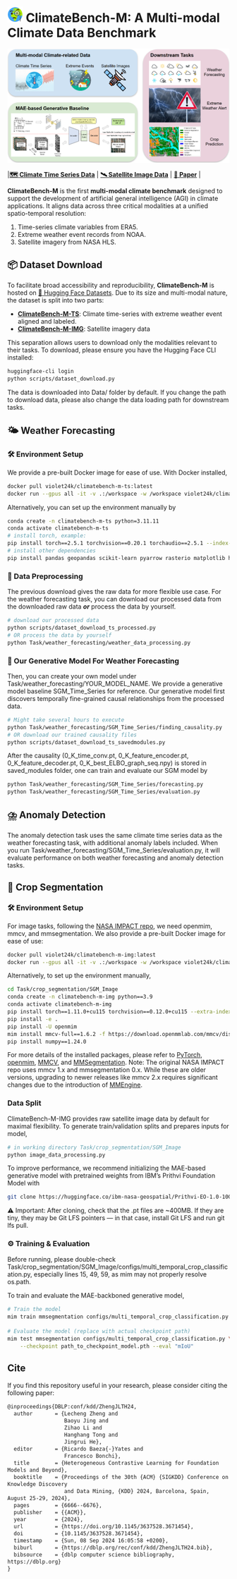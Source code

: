 # <img src="assets/emoji.png" alt="emoji" width="35"> ClimateBench-M: A Multi-modal Climate Data Benchmark 

<img src="assets\climatebench-m-overview.png">

|[**🗺️ Climate Time Series Data**](https://huggingface.co/datasets/Violet24K/ClimateBench-M-TS) | [**🛰️ Satellite Image Data**](https://huggingface.co/datasets/Violet24K/ClimateBench-M-IMG) | [**📖 Paper**](https://arxiv.org/abs/2404.00225) |

**ClimateBench-M** is the first **multi-modal climate benchmark** designed to support the development of artificial general intelligence (AGI) in climate applications. It aligns data across three critical modalities at a unified spatio-temporal resolution:

1. Time-series climate variables from ERA5.
2. Extreme weather event records from NOAA.
3. Satellite imagery from NASA HLS.



## 📦 Dataset Download
To facilitate broad accessibility and reproducibility, **ClimateBench-M** is hosted on [🤗 Hugging Face Datasets](https://huggingface.co/docs/datasets/index). Due to its size and multi-modal nature, the dataset is split into two parts:

- [**ClimateBench-M-TS**](https://huggingface.co/datasets/Violet24K/ClimateBench-M-TS): Climate time-series with extreme weather event aligned and labeled.
- [**ClimateBench-M-IMG**](https://huggingface.co/datasets/Violet24K/ClimateBench-M-IMG): Satellite imagery data

This separation allows users to download only the modalities relevant to their tasks. To download, please ensure you have the Hugging Face CLI installed:

```sh
huggingface-cli login
python scripts/dataset_download.py
```

The data is downloaded into Data/ folder by default. If you change the path to download data, please also change the data loading path for downstream tasks.


## 🌤️ Weather Forecasting
### 🛠 Environment Setup
We provide a pre-built Docker image for ease of use. With Docker installed,
```sh
docker pull violet24k/climatebench-m-ts:latest
docker run --gpus all -it -v .:/workspace -w /workspace violet24k/climatebench-m-ts:latest bash
```
Alternatively, you can set up the environment manually by
```sh
conda create -n climatebench-m-ts python=3.11.11
conda activate climatebench-m-ts
# install torch, example:
pip install torch==2.5.1 torchvision==0.20.1 torchaudio==2.5.1 --index-url https://download.pytorch.org/whl/cu121
# install other dependencies
pip install pandas geopandas scikit-learn pyarrow rasterio matplotlib huggingface_hub
```

### 🧹 Data Preprocessing
The previous download gives the raw data for more flexible use case. For the weather forecasting task, you can download our processed data from the downloaded raw data ***or*** process the data by yourself.
```sh
# download our processed data
python scripts/dataset_download_ts_processed.py
# OR process the data by yourself
python Task/weather_forecasting/weather_data_processing.py
```

### 🔮 Our Generative Model For Weather Forecasting
Then, you can create your own model under Task/weather_forecasting/YOUR_MODEL_NAME. We provide a generative model baseline SGM_Time_Series for reference. Our generative model first discovers temporally fine-grained causal relationships from the processed data.
```sh
# Might take several hours to execute
python Task/weather_forecasting/SGM_Time_Series/finding_causality.py
# OR download our trained causality files
python scripts/dataset_download_ts_savedmodules.py
```
After the causality (0_K_time_conv.pt, 0_K_feature_encoder.pt, 0_K_feature_decoder.pt, 0_K_best_ELBO_graph_seq.npy) is stored in saved_modules folder, one can train and evaluate our SGM model by
```sh
python Task/weather_forecasting/SGM_Time_Series/forecasting.py
python Task/weather_forecasting/SGM_Time_Series/evaluation.py
```

## ⛈️ Anomaly Detection
The anomaly detection task uses the same climate time series data as the weather forecasting task, with additional anomaly labels included. When you run Task/weather_forecasting/SGM_Time_Series/evaluation.py, it will evaluate performance on both weather forecasting and anomaly detection tasks.


## 🌾 Crop Segmentation
### 🛠 Environment Setup
For image tasks, following the [NASA IMPACT repo](https://github.com/NASA-IMPACT/hls-foundation-os/), we need openmim, mmcv, and mmsegmentation.
We also provide a pre-built Docker image for ease of use:
```sh
docker pull violet24k/climatebench-m-img:latest
docker run --gpus all -it -v .:/workspace -w /workspace violet24k/climatebench-m-img:latest bash
```
Alternatively, to set up the environment manually,
```sh
cd Task/crop_segmentation/SGM_Image
conda create -n climatebench-m-img python==3.9
conda activate climatebench-m-img
pip install torch==1.11.0+cu115 torchvision==0.12.0+cu115 --extra-index-url https://download.pytorch.org/whl/cu115
pip install -e .
pip install -U openmim
mim install mmcv-full==1.6.2 -f https://download.openmmlab.com/mmcv/dist/cu115/torch1.11.0/index.html
pip install numpy==1.24.0
```
For more details of the installed packages, please refer to [PyTorch](https://pytorch.org/get-started/locally/), [openmim](https://openmim.readthedocs.io/en/latest/installation.html), [MMCV](https://mmcv.readthedocs.io/en/latest/get_started/installation.html), and [MMSegmentation](https://mmsegmentation.readthedocs.io/en/latest/). Note: The original NASA IMPACT repo uses mmcv 1.x and mmsegmentation 0.x. While these are older versions, upgrading to newer releases like mmcv 2.x requires significant changes due to the introduction of [MMEngine](https://mmengine.readthedocs.io/en/latest/).

### Data Split
ClimateBench-M-IMG provides raw satellite image data by default for maximal flexibility. To generate train/validation splits and prepares inputs for model,
```sh
# in working directory Task/crop_segmentation/SGM_Image
python image_data_processing.py
```
To improve performance, we recommend initializing the MAE-based generative model with pretrained weights from IBM’s Prithvi Foundation Model with
```sh
git clone https://huggingface.co/ibm-nasa-geospatial/Prithvi-EO-1.0-100M
```
⚠️ Important: After cloning, check that the .pt files are ~400MB. If they are tiny, they may be Git LFS pointers — in that case, install Git LFS and run git lfs pull.


### ⚙️ Training & Evaluation
Before running, please double-check Task/crop_segmentation/SGM_Image/configs/multi_temporal_crop_classification.py, especially lines 15, 49, 59, as mim may not properly resolve os.path.

To train and evaluate the MAE-backboned generative model,
```sh
# Train the model
mim train mmsegmentation configs/multi_temporal_crop_classification.py

# Evaluate the model (replace with actual checkpoint path)
mim test mmsegmentation configs/multi_temporal_crop_classification.py \
    --checkpoint path_to_checkpoint_model.pth --eval "mIoU"
```

## Cite
If you find this repository useful in your research, please consider citing the following paper:
```
@inproceedings{DBLP:conf/kdd/ZhengJLTH24,
  author       = {Lecheng Zheng and
                  Baoyu Jing and
                  Zihao Li and
                  Hanghang Tong and
                  Jingrui He},
  editor       = {Ricardo Baeza{-}Yates and
                  Francesco Bonchi},
  title        = {Heterogeneous Contrastive Learning for Foundation Models and Beyond},
  booktitle    = {Proceedings of the 30th {ACM} {SIGKDD} Conference on Knowledge Discovery
                  and Data Mining, {KDD} 2024, Barcelona, Spain, August 25-29, 2024},
  pages        = {6666--6676},
  publisher    = {{ACM}},
  year         = {2024},
  url          = {https://doi.org/10.1145/3637528.3671454},
  doi          = {10.1145/3637528.3671454},
  timestamp    = {Sun, 08 Sep 2024 16:05:58 +0200},
  biburl       = {https://dblp.org/rec/conf/kdd/ZhengJLTH24.bib},
  bibsource    = {dblp computer science bibliography, https://dblp.org}
}
```
